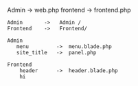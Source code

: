 <!-- Route -->
   Admin        ->    web.php
   frontend     ->  frontend.php

<!-- Controller -->
    Admin       ->   Admin /
    Frontend    ->   Frontend/
    
<!-- Page  -->
    Admin 
       menu         ->  menu.blade.php
       site_title   ->  panel.php  

    Frontend 
        header      ->  header.blade.php
        hi


